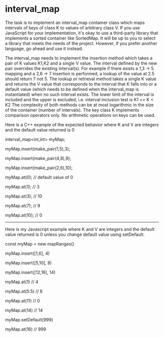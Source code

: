 # interval_map

The task is to implement an interval_map container class which maps intervals of keys of class K to values of arbitrary class V. If you use JavaScript for your implementation, it's okay to use a third-party library that implements a sorted container like SortedMap. It will be up to you to select a library that meets the needs of the project. However, if you prefer another language, go ahead and use it instead.

The interval_map needs to implement the insertion method which takes a pair of K values K1,K2 and a single V value. The interval defined by the new pair overrides the existing interval(s). For example if there exists a 1,3 → 5 mapping and a 2,6 → 7 insertion is performed, a lookup of the value at 2.5 should return 7 not 5.
The lookup or retrieval method takes a single K value and returns the V value that corresponds to the interval that K falls into or a default value (which needs to be defined when the interval_map is instantiated) when no such interval exists. The lower limit of the interval is included and the upper is excluded, i.e. interval inclusion test is K1 <= K < K2
The complexity of both methods can be at most logarithmic in the size of the container (number of intervals).
The key class K implements comparison operators only. No arithmetic operations on keys can be used.


Here is a C++ example of the expected behavior where K and V are integers and the default value returned is 0

interval_map<int,int> myMap;

myMap.insert(make_pair(1,5),3);

myMap.insert(make_pair(4,8),9);

myMap.insert(make_pair(2,6),10);


myMap.at(0); // default value of 0

myMap.at(1); // 3

myMap.at(3); // 10

myMap.at(7); // 9

myMap.at(10); // 0

-----------------------------------------------------------------------------------------------------------

Here is my Javascript example where K and V are integers and the default value returned is 0 unless you change default value using setDefault:

const myMap = new mapRanges()

myMap.insert([1,6], 4)

myMap.insert([5,10], 8)

myMap.insert([12,16], 14)


myMap.at(1)  // 4

myMap.at(5.5) // 8

myMap.at(11) // 0

myMap.at(14) // 14


myMap.setDefault(999) 

myMap.at(16) // 999

